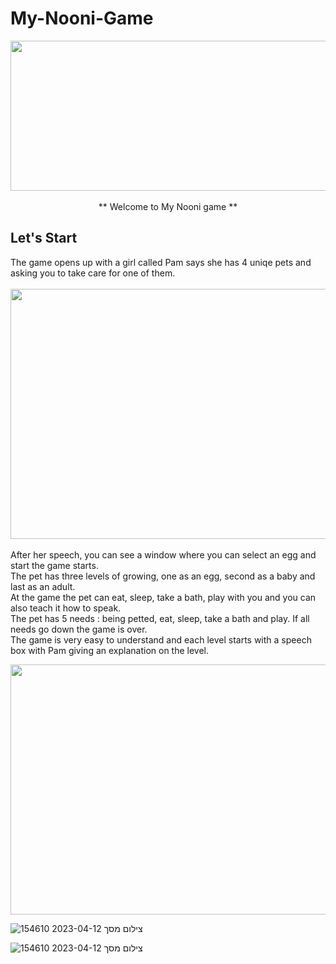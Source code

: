 
# My-Nooni-Game
<p align="center">
<img src="https://user-images.githubusercontent.com/118209251/231450808-73613023-c110-40f2-a143-007eac707e45.png" height="240" width="720" ><br><br>
** Welcome to My Nooni game **<br>
</p>
<h2>Let's Start</h2>
 The game opens up with a girl called Pam says she has 4 uniqe pets and asking you to take care for one of them. <br><br>
 <img src="https://user-images.githubusercontent.com/118209251/231451990-f5c76e49-2eba-409f-b8e6-c1650b1a4d6b.png" height="400" width="632" ><br><br>
 After her speech, you can see a window where you can select an egg and start the game starts.<br>
 The pet has three levels of growing, one as an egg, second as a baby and last as an adult.<br>
 At the game the pet can eat, sleep, take a bath, play with you and you can also teach it how to speak.<br>
 The pet has 5 needs : being petted, eat, sleep, take a bath and play. If all needs go down the game is over.<br>
 The game is very easy to understand and each level starts with a speech box with Pam giving an explanation on the level.<br>
  
<img src="https://user-images.githubusercontent.com/118209251/231451990-f5c76e49-2eba-409f-b8e6-c1650b1a4d6b.png" height="400" width="632" ><br>

![צילום מסך 2023-04-12 154610](https://user-images.githubusercontent.com/118209251/231461918-202fbd73-8087-419b-b25c-8ab5c31f8d43.png)


![צילום מסך 2023-04-12 154610](https://user-images.githubusercontent.com/118209251/231461809-335f2f5d-bac2-4c84-8705-acf2292c44ab.png)
